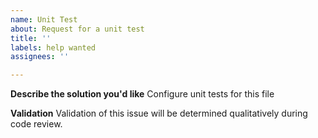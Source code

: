 ```yaml
---
name: Unit Test
about: Request for a unit test
title: ''
labels: help wanted
assignees: ''

---
```


**Describe the solution you'd like**
Configure unit tests for this file

**Validation**
Validation of this issue will be determined qualitatively during code review.
